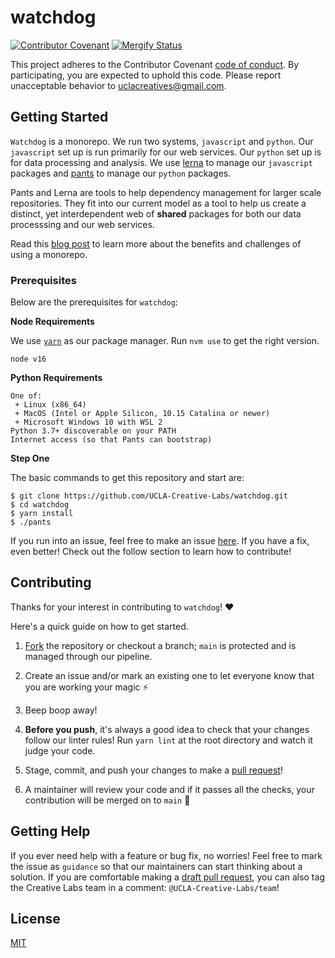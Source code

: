 # watchdog
[![Contributor Covenant](https://img.shields.io/badge/Contributor%20Covenant-v2.0%20adopted-ff69b4.svg)](code_of_conduct.md)
[![Mergify Status][mergify-status]][mergify]

[mergify]: https://mergify.io
[mergify-status]: https://img.shields.io/endpoint.svg?url=https://gh.mergify.io/badges/UCLA-Creative-Labs/watchdog&style=flat

This project adheres to the Contributor Covenant [code of conduct](CODE_OF_CONDUCT.md).
By participating, you are expected to uphold this code. Please report unacceptable
behavior to uclacreatives@gmail.com.

## Getting Started

`Watchdog` is a monorepo. We run two systems, `javascript` and `python`. Our
`javascript` set up is run primarily for our web services. Our `python` set
up is for data processing and analysis. We use [lerna](https://github.com/lerna/lerna)
to manage our `javascript` packages and [pants](https://www.pantsbuild.org/docs/welcome-to-pants)
to manage our `python` packages.

Pants and Lerna are tools to help dependency management for larger scale repositories.
They fit into our current model as a tool to help us create a distinct, yet interdependent
web of **shared** packages for both our data processsing and our web services.

Read this [blog post](https://circleci.com/blog/monorepo-dev-practices/) to learn more
about the benefits and challenges of using a monorepo.

### Prerequisites

Below are the prerequisites for `watchdog`:

**Node Requirements**

We use [`yarn`](https://classic.yarnpkg.com/en/docs/install#mac-stable) as
our package manager. Run `nvm use` to get the right version.

```
node v16
```

**Python Requirements**
```
One of:
 + Linux (x86_64)
 + MacOS (Intel or Apple Silicon, 10.15 Catalina or newer)
 + Microsoft Windows 10 with WSL 2
Python 3.7+ discoverable on your PATH
Internet access (so that Pants can bootstrap)
```

**Step One**

The basic commands to get this repository and start are:

```shell
$ git clone https://github.com/UCLA-Creative-Labs/watchdog.git
$ cd watchdog
$ yarn install
$ ./pants
```

If you run into an issue, feel free to make an issue [here](https://github.com/UCLA-Creative-Labs/watchdog/issues).
If you have a fix, even better! Check out the follow section to learn how to contribute!

## Contributing

Thanks for your interest in contributing to `watchdog`! ❤️

Here's a quick guide on how to get started.

1. [Fork](https://docs.github.com/en/github/getting-started-with-github/fork-a-repo)
the repository or checkout a branch; `main` is protected and is managed through
our pipeline.

2. Create an issue and/or mark an existing one to let everyone know that you are
working your magic ⚡️

3. Beep boop away!

4. **Before you push**, it's always a good idea to check that your changes follow
our linter rules! Run `yarn lint` at the root directory and watch it judge your code. 

5. Stage, commit, and push your changes to make a
[pull request](https://github.com/UCLA-Creative-Labs/watchdog/pulls)!

6. A maintainer will review your code and if it passes all the checks, your
contribution will be merged on to `main` 🥳

## Getting Help

If you ever need help with a feature or bug fix, no worries! Feel free to mark the
issue as `guidance` so that our maintainers can start thinking about a solution.
If you are comfortable making a [draft pull request](https://docs.github.com/en/github/collaborating-with-issues-and-pull-requests/changing-the-stage-of-a-pull-request),
you can also tag the Creative Labs team in a comment: `@UCLA-Creative-Labs/team`!

## License

[MIT](LICENSE)